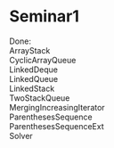 # Seminar1
Done:<br>
ArrayStack<br>
CyclicArrayQueue<br>
LinkedDeque<br>
LinkedQueue<br>
LinkedStack<br>
TwoStackQueue<br>
MergingIncreasingIterator<br>
ParenthesesSequence<br>
ParenthesesSequenceExt<br>
Solver<br>
